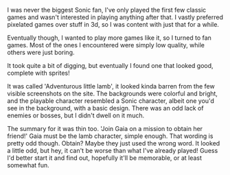 I was never the biggest Sonic fan, I've only played the first few classic games and wasn't interested in playing anything after that. I vastly preferred pixelated games over stuff in 3d, so I was content with just that for a while.

Eventually though, I wanted to play more games like it, so I turned to fan games. Most of the ones I encountered were simply low quality, while others were just boring. 

It took quite a bit of digging, but eventually I found one that looked good, complete with sprites!

It was called 'Adventurous little lamb', it looked kinda barren from the few visible screenshots on the site. 
The backgrounds were colorful and bright, and the playable character resembled a Sonic character, albeit one you'd see in the background, with a basic design. There was an odd lack of enemies or bosses, but I didn't dwell on it much.

 The summary for it was thin too. 'Join Gaia on a mission to obtain her friend!'
Gaia must be the lamb character, simple enough. That wording is pretty odd though. Obtain? Maybe they just used the wrong word. It looked a little odd, but hey, it can't be worse than what I've already played!
 Guess I'd better start it and find out, hopefully it'll be memorable, or at least somewhat fun.
